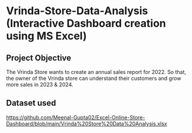 # Vrinda-Store-Data-Analysis (Interactive Dashboard creation using MS Excel)

## Project Objective
The Vrinda Store wants to create an annual sales report for 2022. So that, the owner of the Vrinda store can understand their customers and grow more sales in 2023 & 2024.

## Dataset used
https://github.com/Meenal-Gupta02/Excel-Online-Store-Dashboard/blob/main/Vrinda%20Store%20Data%20Analysis.xlsx

